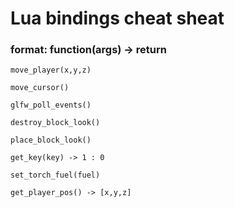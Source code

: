 # Lua bindings cheat sheat

### format: function(args) -> return



    move_player(x,y,z)

    move_cursor()

    glfw_poll_events()

    destroy_block_look()

    place_block_look()
    
    get_key(key) -> 1 : 0

    set_torch_fuel(fuel)

    get_player_pos() -> [x,y,z]